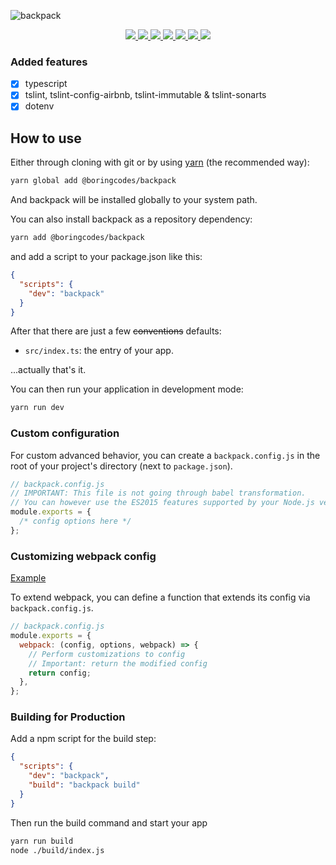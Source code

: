 ![backpack](https://cloud.githubusercontent.com/assets/4060187/21872211/318795e8-d835-11e6-8376-bea370605361.png)

<div align="center">
  <a href="https://github.com/boringcodes/backpack/commits" aria-label="Commitizen Friendly">
    <img src="https://img.shields.io/badge/commitizen-friendly-brightgreen.svg?style=flat-square">
  </a>
  <a href="https://github.com/boringcodes/backpack/actions" aria-label="GitHub Workflow Status">
    <img src="https://img.shields.io/github/workflow/status/boringcodes/backpack/publish-npm?style=flat-square">
  </a>
  <a href="https://david-dm.org/boringcodes/backpack" aria-label="Dependencies Status">
    <img src="https://img.shields.io/david/boringcodes/backpack?style=flat-square">
  </a>
  <a href="https://www.npmjs.com/package/@boringcodes/backpack" aria-label="NPM Version">
    <img src="https://img.shields.io/npm/v/@boringcodes/backpack?color=brightgreen&style=flat-square">
  </a>
  <a href="https://www.npmjs.com/package/@boringcodes/backpack" aria-label="NPM Downloads">
    <img src="https://img.shields.io/npm/dm/@boringcodes/backpack?style=flat-square">
  </a>
  <a href="https://github.com/boringcodes/backpack/blob/master/LICENSE" aria-label="MIT License">
    <img src="https://img.shields.io/github/license/boringcodes/backpack?color=brightgreen&style=flat-square">
  </a>
  <a href="https://github.com/boringcodes" aria-label="BoringCodes Verified">
    <img src="https://img.shields.io/badge/boringcodes-verified-brightgreen?style=flat-square">
  </a>
</div>

### Added features

- [x] typescript
- [x] tslint, tslint-config-airbnb, tslint-immutable & tslint-sonarts
- [x] dotenv

## How to use

Either through cloning with git or by using [yarn](https://yarnpkg.com/) (the recommended way):

```bash
yarn global add @boringcodes/backpack
```

And backpack will be installed globally to your system path.

You can also install backpack as a repository dependency:

```bash
yarn add @boringcodes/backpack
```

and add a script to your package.json like this:

```json
{
  "scripts": {
    "dev": "backpack"
  }
}
```

After that there are just a few ~~conventions~~ defaults:

* `src/index.ts`: the entry of your app.

...actually that's it.

You can then run your application in development mode:

```bash
yarn run dev
```

### Custom configuration

For custom advanced behavior, you can create a `backpack.config.js` in the root of your project's directory (next to `package.json`).

```js
// backpack.config.js
// IMPORTANT: This file is not going through babel transformation.
// You can however use the ES2015 features supported by your Node.js version.
module.exports = {
  /* config options here */
};
```

### Customizing webpack config

[Example](https://github.com/palmerhq/backpack/tree/master/examples/with-custom-webpack-config)

To extend webpack, you can define a function that extends its config via `backpack.config.js`.

```js
// backpack.config.js
module.exports = {
  webpack: (config, options, webpack) => {
    // Perform customizations to config
    // Important: return the modified config
    return config;
  },
};
```

### Building for Production

Add a npm script for the build step:

```json
{
  "scripts": {
    "dev": "backpack",
    "build": "backpack build"
  }
}
```

Then run the build command and start your app

```bash
yarn run build
node ./build/index.js
```
